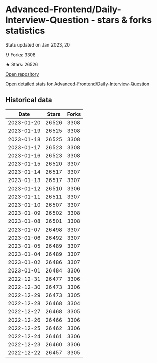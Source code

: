 # Advanced-Frontend/Daily-Interview-Question - stars & forks statistics

Stats updated on Jan 2023, 20

☋ Forks: 3308

★ Stars: 26526

[Open repository](https://github.com/Advanced-Frontend/Daily-Interview-Question)

[Open detailed stats for Advanced-Frontend/Daily-Interview-Question](https://reviewgithub.com/rep/Advanced-Frontend/Daily-Interview-Question)

## Historical data
| Date | Stars | Forks |
|------|-------|-------|
| 2023-01-20 | 26526 | 3308 | 
| 2023-01-19 | 26525 | 3308 | 
| 2023-01-18 | 26525 | 3308 | 
| 2023-01-17 | 26523 | 3308 | 
| 2023-01-16 | 26523 | 3308 | 
| 2023-01-15 | 26520 | 3307 | 
| 2023-01-14 | 26517 | 3307 | 
| 2023-01-13 | 26517 | 3307 | 
| 2023-01-12 | 26510 | 3306 | 
| 2023-01-11 | 26511 | 3307 | 
| 2023-01-10 | 26507 | 3307 | 
| 2023-01-09 | 26502 | 3308 | 
| 2023-01-08 | 26501 | 3308 | 
| 2023-01-07 | 26498 | 3307 | 
| 2023-01-06 | 26492 | 3307 | 
| 2023-01-05 | 26489 | 3307 | 
| 2023-01-04 | 26489 | 3307 | 
| 2023-01-02 | 26486 | 3307 | 
| 2023-01-01 | 26484 | 3306 | 
| 2022-12-31 | 26477 | 3306 | 
| 2022-12-30 | 26473 | 3306 | 
| 2022-12-29 | 26473 | 3305 | 
| 2022-12-28 | 26468 | 3304 | 
| 2022-12-27 | 26468 | 3305 | 
| 2022-12-26 | 26466 | 3306 | 
| 2022-12-25 | 26462 | 3306 | 
| 2022-12-24 | 26461 | 3306 | 
| 2022-12-23 | 26460 | 3306 | 
| 2022-12-22 | 26457 | 3305 | 

